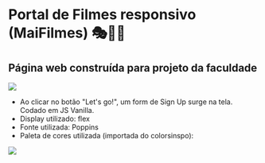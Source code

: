 # Portal de Filmes responsivo (MaiFilmes) 🎭🎊🎃
## Página web construída para projeto da faculdade

![](portal.maifilmes/ezgif.com-gif-maker(1).gif)

- Ao clicar no botão "Let's go!", um form de Sign Up surge na tela. Codado em JS Vanilla.
- Display utilizado: flex
- Fonte utilizada: Poppins
- Paleta de cores utilizada (importada do colorsinspo):

![](discozipage/colorpallete.png)
